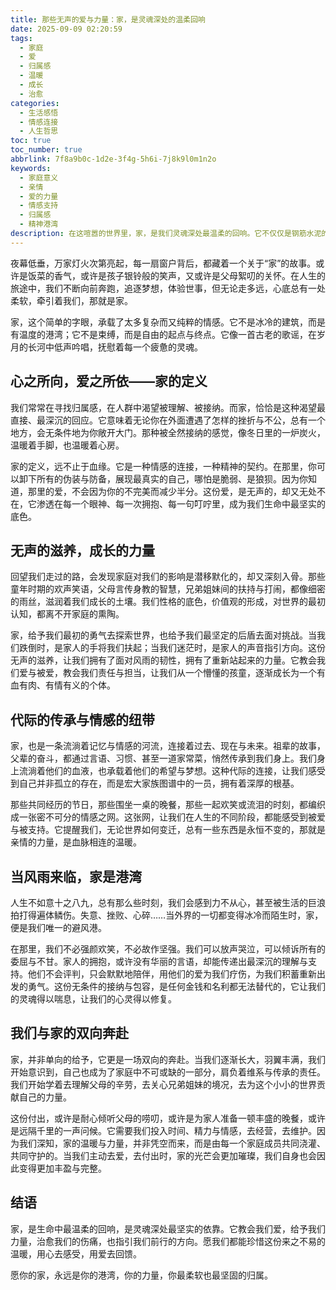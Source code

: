 ```yaml
---
title: 那些无声的爱与力量：家，是灵魂深处的温柔回响
date: 2025-09-09 02:20:59
tags:
  - 家庭
  - 爱
  - 归属感
  - 温暖
  - 成长
  - 治愈
categories:
  - 生活感悟
  - 情感连接
  - 人生哲思
toc: true
toc_number: true
abbrlink: 7f8a9b0c-1d2e-3f4g-5h6i-7j8k9l0m1n2o
keywords:
  - 家庭意义
  - 亲情
  - 爱的力量
  - 情感支持
  - 归属感
  - 精神港湾
description: 在这喧嚣的世界里，家，是我们灵魂深处最温柔的回响。它不仅仅是钢筋水泥的居所，更是情感的港湾，是无条件接纳与爱的源泉。本文将带你一同感受家庭带来的无声滋养、成长力量，以及那份跨越时空的深厚连接，愿我们都能在家的温暖中找到前行的勇气与慰藉。
---
```


夜幕低垂，万家灯火次第亮起，每一扇窗户背后，都藏着一个关于“家”的故事。或许是饭菜的香气，或许是孩子银铃般的笑声，又或许是父母絮叨的关怀。在人生的旅途中，我们不断向前奔跑，追逐梦想，体验世事，但无论走多远，心底总有一处柔软，牵引着我们，那就是家。

家，这个简单的字眼，承载了太多复杂而又纯粹的情感。它不是冰冷的建筑，而是有温度的港湾；它不是束缚，而是自由的起点与终点。它像一首古老的歌谣，在岁月的长河中低声吟唱，抚慰着每一个疲惫的灵魂。

## 心之所向，爱之所依——家的定义

我们常常在寻找归属感，在人群中渴望被理解、被接纳。而家，恰恰是这种渴望最直接、最深沉的回应。它意味着无论你在外面遭遇了怎样的挫折与不公，总有一个地方，会无条件地为你敞开大门。那种被全然接纳的感觉，像冬日里的一炉炭火，温暖着手脚，也温暖着心房。

家的定义，远不止于血缘。它是一种情感的连接，一种精神的契约。在那里，你可以卸下所有的伪装与防备，展现最真实的自己，哪怕是脆弱、是狼狈。因为你知道，那里的爱，不会因为你的不完美而减少半分。这份爱，是无声的，却又无处不在，它渗透在每一个眼神、每一次拥抱、每一句叮咛里，成为我们生命中最坚实的底色。

## 无声的滋养，成长的力量

回望我们走过的路，会发现家庭对我们的影响是潜移默化的，却又深刻入骨。那些童年时期的欢声笑语，父母言传身教的智慧，兄弟姐妹间的扶持与打闹，都像细密的雨丝，滋润着我们成长的土壤。我们性格的底色，价值观的形成，对世界的最初认知，都离不开家庭的熏陶。

家，给予我们最初的勇气去探索世界，也给予我们最坚定的后盾去面对挑战。当我们跌倒时，是家人的手将我们扶起；当我们迷茫时，是家人的声音指引方向。这份无声的滋养，让我们拥有了面对风雨的韧性，拥有了重新站起来的力量。它教会我们爱与被爱，教会我们责任与担当，让我们从一个懵懂的孩童，逐渐成长为一个有血有肉、有情有义的个体。

## 代际的传承与情感的纽带

家，也是一条流淌着记忆与情感的河流，连接着过去、现在与未来。祖辈的故事，父辈的奋斗，都通过言语、习惯、甚至一道家常菜，悄然传承到我们身上。我们身上流淌着他们的血液，也承载着他们的希望与梦想。这种代际的连接，让我们感受到自己并非孤立的存在，而是宏大家族图谱中的一员，拥有着深厚的根基。

那些共同经历的节日，那些围坐一桌的晚餐，那些一起欢笑或流泪的时刻，都编织成一张密不可分的情感之网。这张网，让我们在人生的不同阶段，都能感受到被爱与被支持。它提醒我们，无论世界如何变迁，总有一些东西是永恒不变的，那就是亲情的力量，是血脉相连的温暖。

## 当风雨来临，家是港湾

人生不如意十之八九，总有那么些时刻，我们会感到力不从心，甚至被生活的巨浪拍打得遍体鳞伤。失意、挫败、心碎……当外界的一切都变得冰冷而陌生时，家，便是我们唯一的避风港。

在那里，我们不必强颜欢笑，不必故作坚强。我们可以放声哭泣，可以倾诉所有的委屈与不甘。家人的拥抱，或许没有华丽的言语，却能传递出最深沉的理解与支持。他们不会评判，只会默默地陪伴，用他们的爱为我们疗伤，为我们积蓄重新出发的勇气。这份无条件的接纳与包容，是任何金钱和名利都无法替代的，它让我们的灵魂得以喘息，让我们的心灵得以修复。

## 我们与家的双向奔赴

家，并非单向的给予，它更是一场双向的奔赴。当我们逐渐长大，羽翼丰满，我们开始意识到，自己也成为了家庭中不可或缺的一部分，肩负着维系与传承的责任。我们开始学着去理解父母的辛劳，去关心兄弟姐妹的境况，去为这个小小的世界贡献自己的力量。

这份付出，或许是耐心倾听父母的唠叨，或许是为家人准备一顿丰盛的晚餐，或许是远隔千里的一声问候。它需要我们投入时间、精力与情感，去经营，去维护。因为我们深知，家的温暖与力量，并非凭空而来，而是由每一个家庭成员共同浇灌、共同守护的。当我们主动去爱，去付出时，家的光芒会更加璀璨，我们自身也会因此变得更加丰盈与完整。

## 结语

家，是生命中最温柔的回响，是灵魂深处最坚实的依靠。它教会我们爱，给予我们力量，治愈我们的伤痛，也指引我们前行的方向。愿我们都能珍惜这份来之不易的温暖，用心去感受，用爱去回馈。

愿你的家，永远是你的港湾，你的力量，你最柔软也最坚固的归属。